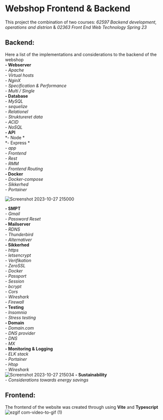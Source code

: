 # Webshop Frontend & Backend

This project the combination of two courses: *62597 Backend development, operations and distrion* & *02363 Front End Web Technology Spring 23*

## Backend:
Here a list of the implementations and considerations to the backend of the webshop </br >
**- Webserver** </br >
  *- Apache* </br >
  *- Virtual hosts* </br >
  *- NginX* </br >
  *- Specification & Performance* </br >
  *- Multi / Single* </br >
**- Database** </br >
  *- MySQL* </br >
    *- sequelize* </br >
  *- Relationel* </br >
  *- Struktureret data* </br >
  *- ACID* </br >
  *- NoSQL* </br >
**- API** </br >
  *- Node * </br >
  *- Express * </br >
  *- app* </br >
  *- Frontend* </br >
  *- Rest* </br >
  *- RMM* </br >
  *- Frontend Routing* </br >
**- Docker** </br >
  *- Docker-compose* </br >
  *- Sikkerhed* </br >
  *- Portainer* </br >
  
![Screenshot 2023-10-27 215000](https://github.com/ChviChvi/Webshop/assets/91070897/eab4079b-7e12-48bb-95c9-e493c0176a50)

**- SMPT** </br >
  *- Gmail* </br >
  *- Password Reset* </br >
**- Mailserver** </br >
  *- RDNS* </br >
  *- Thunderbird* </br >
  *- Alternativer* </br >
**- Sikkerhed** </br >
  *- https* </br >
    *- letsencrypt* </br >
    *- Verifikation* </br >
    *- ZeroSSL* </br >
  *- Docker* </br >
  *- Passport* </br >
  *- Session* </br >
  *- bcrypt* </br >
  *- Cors* </br >
  *- Wireshark* </br >
  *- Firewall* </br >
**- Testing** </br >
  *- Insomnia* </br >
  *- Stress testing* </br >
**- Domain** </br >
  *- Domain.com* </br >
  *- DNS provider* </br >
  *- DNS* </br >
  *- MX* </br >
**- Monitoring & Logging** </br >
*- ELK stack* </br >
*- Portainer* </br >
*- Htop* </br >
*- Wireshark* </br >
![Screenshot 2023-10-27 215034](https://github.com/ChviChvi/Webshop/assets/91070897/abc2b72f-aac3-4174-bc57-76f74fce669c)
**- Sustainability** </br >
  *- Considerations towards energy savings* </br >

## Frontend:
The frontend of the website was created through using **Vite** and **Typescript**
![ezgif com-video-to-gif (1)](https://github.com/ChviChvi/Webshop/assets/91070897/a0bc07b6-28ff-4496-afc1-4664590f3a06)
